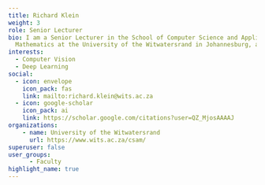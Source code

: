 ```yaml
---
title: Richard Klein
weight: 3
role: Senior Lecturer
bio: I am a Senior Lecturer in the School of Computer Science and Applied
  Mathematics at the University of the Witwatersrand in Johannesburg, and a co-PI of the PRIME lab. 
interests:
  - Computer Vision
  - Deep Learning 
social:
  - icon: envelope
    icon_pack: fas
    link: mailto:richard.klein@wits.ac.za
  - icon: google-scholar
    icon_pack: ai
    link: https://scholar.google.com/citations?user=QZ_MjosAAAAJ
organizations:
    - name: University of the Witwatersrand
      url: https://www.wits.ac.za/csam/
superuser: false
user_groups:
      - Faculty 
highlight_name: true
---
```


